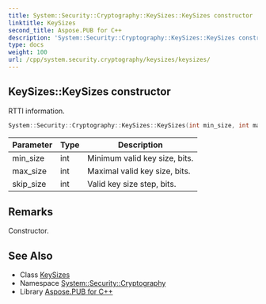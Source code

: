 ```yaml
---
title: System::Security::Cryptography::KeySizes::KeySizes constructor
linktitle: KeySizes
second_title: Aspose.PUB for C++
description: 'System::Security::Cryptography::KeySizes::KeySizes constructor. RTTI information in C++.'
type: docs
weight: 100
url: /cpp/system.security.cryptography/keysizes/keysizes/
---
```

## KeySizes::KeySizes constructor


RTTI information.

```cpp
System::Security::Cryptography::KeySizes::KeySizes(int min_size, int max_size, int skip_size)
```


| Parameter | Type | Description |
| --- | --- | --- |
| min_size | int | Minimum valid key size, bits. |
| max_size | int | Maximal valid key size, bits. |
| skip_size | int | Valid key size step, bits. |
## Remarks


Constructor. 
## See Also

* Class [KeySizes](../)
* Namespace [System::Security::Cryptography](../../)
* Library [Aspose.PUB for C++](../../../)
